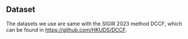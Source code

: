 ## Dataset
The datasets we use are same with the SIGIR 2023 method DCCF, which can be found in https://github.com/HKUDS/DCCF.